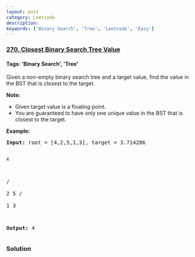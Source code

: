 ```yaml
---
layout: post
category: Leetcode
description: 
keywords: ['Binary Search', 'Tree', 'Leetcode', 'Easy']
---
```

### [270. Closest Binary Search Tree Value](https://leetcode.com/problems/closest-binary-search-tree-value)

#### Tags: 'Binary Search', 'Tree'

<div class="content__u3I1 question-content__JfgR"><div><p>Given a non-empty binary search tree and a target value, find the value in the BST that is closest to the target.</p>
<p><b>Note:</b></p>
<ul>
<li>Given target value is a floating point.</li>
<li>You are guaranteed to have only one unique value in the BST that is closest to the target.</li>
</ul>
<p><strong>Example:</strong></p>
<pre><strong>Input:</strong> root = [4,2,5,1,3], target = 3.714286

    4
   / \
  2   5
 / \
1   3

<strong>Output:</strong> 4
</pre>
</div></div>

### Solution
